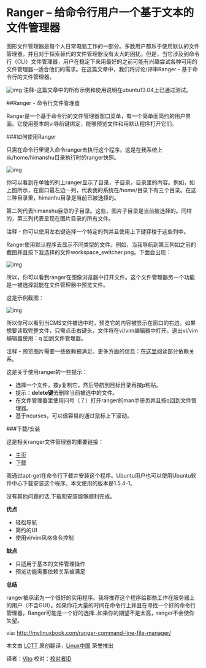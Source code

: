 Ranger – 给命令行用户一个基于文本的文件管理器
=========================================================

图形文件管理器是每个人日常电脑工作的一部分。多数用户都乐于使用默认的文件管理器，并且对于探索替代的文件管理器没有太大的困扰。但是，当它涉及到命令行（CLI）文件管理器，用户在稳定下来用最好的之前可能有兴趣尝试各种可用的文件管理器--适合他们的需求。在这篇文章中，我们将讨论/评审Ranger - 基于命令行的文件管理器。


![img](http://mylinuxbook.com/wp-content/uploads/2013/09/ranger-main.png "ranger-main")
注释-这篇文章中的所有示例和使用说明在ubuntu13.04上已通过测试。

##Ranger - 命令行文件管理器

Ranger是一个基于命令行的文件管理器窗口菜单，有一个简单而简约的用户界面。它使用基本的vi导航键绑定，能够预览文件和用默认程序打开它们。

###如何使用Ranger

只需在命令行里键入命令ranger去执行这个程序。这是在我系统上从/home/himanshu目录执行时的ranger快照。

![img](http://mylinuxbook.com/wp-content/uploads/2013/09/ranger-1.png "ranger-1")

你可以看到在单独的列上ranger显示了目录，子目录，目录里的内容。例如，如上图所示，在窗口最左边一列，代表我的系统在/home/目录下有三个目录。在这三种目录里，himanhu目录是当前已被选择的。

第二列代表himanshu目录的子目录。这些，图片子目录是当前被选择的。同样的，第三列代表呈现在图片目录的所有文件。

注释 - 你可以使用左右键选择一个特定的列并且使用上下键穿梭于这些列中。

Ranger使用默认程序去显示不同类型的文件。例如，当我导航到第三列如之前的截图并且按下我选择的文件workspace_switcher.png。下面会出现：

![img](http://mylinuxbook.com/wp-content/uploads/2013/09/ranger-2.png "ranger-2")

所以，你可以看到ranger在图像浏览器中打开文件。这个文件管理器另一个功能是一被选择就能在文件管理器中预览文件。

这是示例截图：

![img](http://mylinuxbook.com/wp-content/uploads/2013/09/ranger-3.png "ranger-3")

所以你可以看到当CMS文件被选中时，预览它的内容被显示在窗口的右边。如果想要读取完整文件，只需点击右键头，文件将在vi/vim编辑器中打开。退出vi/vim编辑器使用：q 回到文件管理器。

注释 - 预览图片需要一些依赖被满足。更多方面的信息：[在这里][1]阅读部分依赖关系。

这是关于使用ranger的一些提示：

- 选择一个文件，按y复制它，然后导航到目标目录再按p粘贴。
- 提示：**delete键**去删除当前被选中的文件。 
- 在文件管理器里使用问号（？）打开ranger的man手册页并且按q回到文件管理器。
- 基于ncurses，可以很容易的通过鼠标上下滚动。

###下载/安装

这是相关ranger文件管理器的重要链接：

- [主页][2]
- [下载][3]

我通过apt-get在命令行下载并安装这个程序。Ubuntu用户也可以使用Ubuntu软件中心下载安装这个程序。本文使用的版本是1.5.4-1。

没有其他问题的话,下载和安装能够顺利完成。

**优点**

- 轻松导航
- 简约的UI
- 使用vi/vim风格命令控制

**缺点**

- 只适用于基本的文件管理操作
- 预览功能需要依赖关系被满足

**总结**

ranger被承诺为一个很好的实用程序。我将推荐这个程序给那些工作在服务器上的用户（不含GUI）。如果你花大量的时间在命令行上并且在寻找一个好的命令行管理器，Ranger可能是一个好的选择..如果你的期望不是太高，ranger不会使你失望。

via: http://mylinuxbook.com/ranger-command-line-file-manager/

本文由 [LCTT][] 原创翻译，[Linux中国][] 荣誉推出

译者：[Vito][] 校对：[校对者ID][]

[LCTT]:https://github.com/LCTT/TranslateProject
[Linux中国]:http://linux.cn/portal.php
[Vito]:http://linux.cn/space/vito
[校对者ID]:http://linux.cn/space/校对者ID

[1]:http://ranger.nongnu.org/
[2]:http://ranger.nongnu.org/index.html
[3]:http://ranger.nongnu.org/download.html

